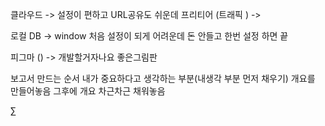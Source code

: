 클라우드
-> 설정이 편하고 URL공유도 쉬운데 프리티어 (트래픽 )
-> 

로컬 DB
-> window 처음 설정이 되게 어려운데 
돈 안들고 한번 설정 하면 끝 


피그마 ()
-> 개발할거자나요 좋은그림판 


보고서 만드는 순서
내가 중요하다고 생각하는 부분(내생각 부분 먼저 채우기)
개요를 만들어놓음 
그후에 개요 차근차근 채워놓음




∑
